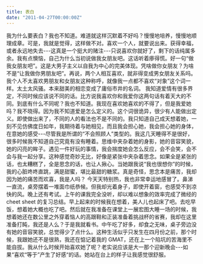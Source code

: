 ```yaml
---
title: 表白
date: "2011-04-27T00:00:00Z"
---
```


我为什么要表白？我也不知道。难道就这样沉默着不好吗？慢慢地培养，慢慢地顺理成章。可是，我就是觉得，这样做不对。喜欢一个人，就要说出来。获得幸福，或者永远地失去---这真是一个挺大的赌注---只说喜欢你就好了，剩下的话纯属多余。我有点懊恼，自己为什么当初说做我女朋友吧。这话听着瘆得慌。好一句“做我女朋友吧”。这是大男子主义以自我为中心的完美体现。凭啥做你女朋友？为啥不是“让我做你男朋友吧”。再说，两个人相互喜欢，就非得变成男女朋友关系吗。我个人不太喜欢男朋友和女朋友这种称呼，就像我一点都不喜欢“对象”这个词一样。太土太风骚。本来甜美的相恋变成了庸俗市井的名词。 我知道爱情有很多界定，不同时候应该说不同的话。比方说我喜欢你和我爱你这两句话有着天大的不同。到底有什么不同呢？我也不知道。我现在喜欢她喜欢的不得了，但是我爱她吗？我不晓得。因为我不知道爱是怎么定义的。这个词很诡异，很少有人能做出定义。即使做出来了，不同的人的看法也不是不同的。我只知道自己成天想着她，一刻不见仿佛度日如年，我期待着与她相见，而且我会担心她，我会担心她的身体，在意她的感受---尽管我是所谓的“不会照顾人”类型的。我这几天睡得不是很好，很多时候我不知道自己究竟有没有睡着。思维中夹杂着她的身影，她的音容笑貌，她的闪亮的眸子。遇见一件好玩的事情，我会揣度她会怎么反应，会不会笑，会不会与我一起分享。这种感觉奇妙无比，好像是紧张中夹杂着思念。如果全是紧张的话，也太糟糕了，全是思念的话，也让人揪心。当她跟我说“我也很想你”的时候，我的心脏咚咚直跳，满是甜蜜，堪比最甜的糖浆。真是奇怪，思念本是痛苦，我却因为她的痛苦而欢喜，我是人吗？ 今天天特别热，我也非常幸运地感冒了。鼻涕一直流，桌旁摆着一堆面巾纸恭候。但我却光着身子，即使开着窗，也感受不到凉快的风。晚上还有考试。上午的课我完全没听，却以难以想象的效率完成了微经的 cheet sheet 的复习总结。早上起来的时候我在想着，美人儿也起床了吧。去吃早饭，想着她大概也吃了吧。然后就在我准备在课堂上一展宏图大睡一场的时候，我想着她还在数公里之外穿着恼人的高跟鞋和正装准备着挑战杯的省赛，我却在这里准备打盹，我还是人么？于是我就看书。中午吃了好多，却食之无味，桌子旁边没有她的音容笑貌，总觉得少了点什么。这种生活似乎只发生在四月份之前，那个时候，我跟她还不是很熟，我还在惦记着我的 GMAT，还在上一个陷坑的苦海里不能自拔。我从什么时候开始喜欢她了呢？老实说应该是大一那个迎新晚会---如果“喜欢“等于”产生了好感“的话。她站在台上的样子让我感觉很舒服。
